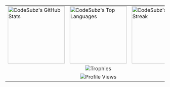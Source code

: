 <!-- Center everything and use a dark theme for all stats -->

<div align="center">
<table>
  <tr>
    <td>
      <img src="https://github-readme-stats.vercel.app/api?username=CodeSubz&show_icons=true&count_private=true&theme=onedark" alt="CodeSubz's GitHub Stats" height="180"/>
    </td>
    <td>
      <img src="https://github-readme-stats.vercel.app/api/top-langs/?username=CodeSubz&layout=compact&theme=onedark" alt="CodeSubz's Top Languages" height="180"/>
    </td>
    <td>
      <img src="https://github-readme-streak-stats.herokuapp.com?user=CodeSubz&theme=dark" alt="CodeSubz's GitHub Streak" height="180"/>
    </td>
  </tr>
  <tr>
    <td colspan="3" align="center">
      <img src="https://github-profile-trophy.vercel.app/?username=CodeSubz&theme=onedark&margin-w=10" alt="Trophies"/>
    </td>
  </tr>
  <tr>
    <td colspan="3" align="center">
      <img src="https://komarev.com/ghpvc/?username=CodeSubz&style=flat-square&color=333333" alt="Profile Views"/>
    </td>
  </tr>
</table>

</div>
